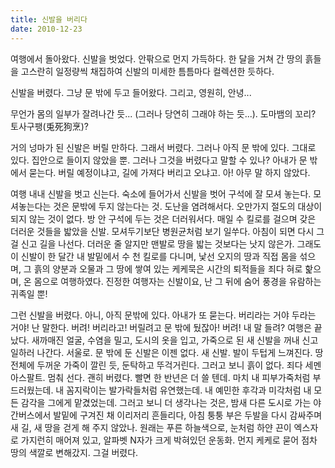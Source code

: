 ```yaml
---
title: 신발을 버리다
date: 2010-12-23
---
```


여행에서 돌아왔다. 신발을 벗었다. 안팎으로 먼지 가득하다. 한 달을 거쳐 간 땅의 흙들을 고스란히 일정량씩 채집하여 신발의 미세한 틈틈마다 컬렉션한 듯하다. 

신발을 버렸다. 그냥 문 밖에 두고 들어왔다. 그리고, 영원히, 안녕...

무언가 몸의 일부가 잘려나간 듯... (그러나 당연히 그래야 하는 듯...). 도마뱀의 꼬리? 토사구팽(兎死狗烹)?

거의 넝마가 된 신발은 버릴 만하다. 그래서 버렸다. 그러나 아직 문 밖에 있다. 그대로 있다. 집안으로 들이지 않았을 뿐. 그러나 그것을 버렸다고 말할 수 있나? 아내가 문 밖에서 묻는다. 버릴 예정이냐고, 길에 가져다 버리고 오냐고. 아! 아무 말 하지 않았다. 

여행 내내 신발을 벗고 신는다. 숙소에 들어가서 신발을 벗어 구석에 잘 모셔 놓는다. 모셔놓는다는 것은 문밖에 두지 않는다는 것. 도난을 염려해서다. 오만가지 절도의 대상이 되지 않는 것이 없다. 방 안 구석에 두는 것은 더러워서다. 매일 수 킬로를 걸으며 갖은 더러운 것들을 밟았을 신발. 모셔두기보단 병원균처럼 보기 일쑤다. 아침이 되면 다시 그걸 신고 길을 나선다. 더러운 줄 알지만 맨발로 땅을 밟는 것보다는 낫지 않은가. 그래도 이 신발이 한 달간 내 발밑에서 수 천 킬로를 다니며, 낯선 오지의 땅과 직접 몸을 섞으며, 그 흙의 양분과 오물과 그 땅에 쌓여 있는 케케묵은 시간의 퇴적들을 죄다 혀로 핥으며, 온 몸으로 여행하였다. 진정한 여행자는 신발이요, 난 그 뒤에 숨어 풍경을 유람하는 귀족일 뿐! 

그런 신발을 버렸다. 아니, 아직 문밖에 있다. 아내가 또 묻는다. 버리라는 거야 두라는 거야! 난 말한다. 버려! 버리라고! 버릴려고 문 밖에 뒀잖아! 버려! 내 말 들려? 
여행은 끝났다. 새까매진 얼굴, 수염을 밀고, 도시의 옷을 입고, 가죽으로 된 새 신발을 꺼내 신고 일하러 나간다. 서울로. 문 밖에 둔 신발은 이젠 없다. 새 신발. 발이 두텁게 느껴진다. 땅 전체에 두꺼운 가죽이 깔린 듯, 둔탁하고 뚜걱거린다. 그러고 보니 흙이 없다. 죄다 세멘 아스팔트. 멈춰 선다. 괜히 버렸다. 빨면 한 반년은 더 쓸 텐데. 마치 내 피부가죽처럼 부드러웠는데. 내 꼼지락이는 발가락들처럼 유연했는데. 내 예민한 후각과 미각처럼 내 모든 감각을 그에게 맡겼었는데. 그러고 보니 더 생각나는 것은, 밤새 다른 도시로 가는 야간버스에서 발밑에 구겨진 채 이리저리 흔들리다, 아침 퉁퉁 부은 두발을 다시 감싸주며 새 길, 새 땅을 걷게 해 주지 않았나. 원래는 푸른 하늘색으로, 눈처럼 하얀 끈이 엑스자로 가지런히 매어져 있고, 알파벳 N자가 크게 박혀있던 운동화. 먼지 케케로 묻어 점차 땅의 색깔로 변해갔지.
그걸 버렸다.            
       
